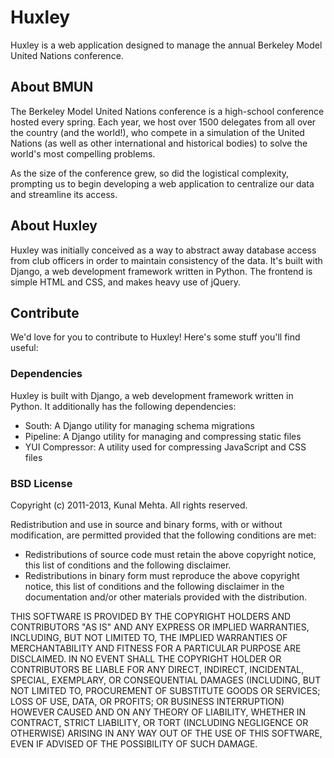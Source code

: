 # Huxley
Huxley is a web application designed to manage the annual Berkeley Model United Nations conference.

## About BMUN
The Berkeley Model United Nations conference is a high-school conference hosted every spring. Each year, we host over 1500 delegates from all over the country (and the world!), who compete in a simulation of the United Nations (as well as other international and historical bodies) to solve the world's most compelling problems.

As the size of the conference grew, so did the logistical complexity, prompting us to begin developing a web application to centralize our data and streamline its access.

## About Huxley
Huxley was initially conceived as a way to abstract away database access from club officers in order to maintain consistency of the data. It's built with Django, a web development framework written in Python. The frontend is simple HTML and CSS, and makes heavy use of jQuery.

## Contribute
We'd love for you to contribute to Huxley! Here's some stuff you'll find useful:

### Dependencies
Huxley is built with Django, a web development framework written in Python. It additionally has the following dependencies:
- South: A Django utility for managing schema migrations
- Pipeline: A Django utility for managing and compressing static files
- YUI Compressor: A utility used for compressing JavaScript and CSS files

### BSD License
Copyright (c) 2011-2013, Kunal Mehta.
All rights reserved.

Redistribution and use in source and binary forms, with or without modification, are permitted provided that the following conditions are met:

- Redistributions of source code must retain the above copyright notice, this list of conditions and the following disclaimer.
- Redistributions in binary form must reproduce the above copyright notice, this list of conditions and the following disclaimer in the documentation and/or other materials provided with the distribution.

THIS SOFTWARE IS PROVIDED BY THE COPYRIGHT HOLDERS AND CONTRIBUTORS "AS IS" AND ANY EXPRESS OR IMPLIED WARRANTIES, INCLUDING, BUT NOT LIMITED TO, THE IMPLIED WARRANTIES OF MERCHANTABILITY AND FITNESS FOR A PARTICULAR PURPOSE ARE DISCLAIMED. IN NO EVENT SHALL THE COPYRIGHT HOLDER OR CONTRIBUTORS BE LIABLE FOR ANY DIRECT, INDIRECT, INCIDENTAL, SPECIAL, EXEMPLARY, OR CONSEQUENTIAL DAMAGES (INCLUDING, BUT NOT LIMITED TO, PROCUREMENT OF SUBSTITUTE GOODS OR SERVICES; LOSS OF USE, DATA, OR PROFITS; OR BUSINESS INTERRUPTION) HOWEVER CAUSED AND ON ANY THEORY OF LIABILITY, WHETHER IN CONTRACT, STRICT LIABILITY, OR TORT (INCLUDING NEGLIGENCE OR OTHERWISE) ARISING IN ANY WAY OUT OF THE USE OF THIS SOFTWARE, EVEN IF ADVISED OF THE POSSIBILITY OF SUCH DAMAGE.
